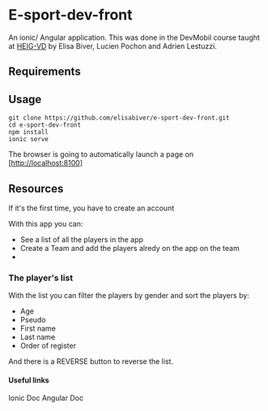 # E-sport-dev-front

An ionic/ Angular application. This was done in the DevMobil course taught at [HEIG-VD](https://heig-vd.ch/) by Elisa Biver, Lucien Pochon and Adrien Lestuzzi.


## Requirements

## Usage

```
git clone https://github.com/elisabiver/e-sport-dev-front.git
cd e-sport-dev-front
npm install
ionic serve
```

The browser is going to automatically launch a page on [[http://localhost:8100](http://localhost:8100)]

## Resources

If it's the first time, you have to create an account 

With this app you can:

* See a list of all the players in the app
* Create a Team and add the players alredy on the app on the team 
*


### The player's list 

With the list you can filter the players by gender and sort the players by:
* Age 
* Pseudo
* First name
* Last name
* Order of register

And there is a REVERSE button to reverse the list. 


#### Useful links 

Ionic Doc
Angular Doc
